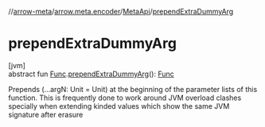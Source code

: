 //[arrow-meta](../../../index.md)/[arrow.meta.encoder](../index.md)/[MetaApi](index.md)/[prependExtraDummyArg](prepend-extra-dummy-arg.md)

# prependExtraDummyArg

[jvm]\
abstract fun [Func](../../arrow.meta.ast/-func/index.md).[prependExtraDummyArg](prepend-extra-dummy-arg.md)(): [Func](../../arrow.meta.ast/-func/index.md)

Prepends (...argN: Unit = Unit) at the beginning of the parameter lists of this function. This is frequently done to work around JVM overload clashes specially when extending kinded values which show the same JVM signature after erasure
